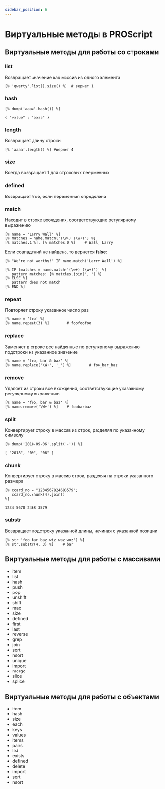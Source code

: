 ```yaml
---
sidebar_position: 6
---
```


# Виртуальные методы в PROScript

## Виртуальные методы для работы со строками
### list
Возвращает значение как массив из одного элемента
```
[% 'qwerty'.list().size() %]  # вернет 1
```

### hash
```
[% dump('aaaa'.hash()) %]
```
```
{ "value" : "aaaa" } 
```
### length
Возвращает длину строки
```
[% 'aaaa'.length() %] #вернет 4
```
### size
Всегда возвращает 1 для строковых пеерменных

### defined
Возвращает true, если переменная определена

### match
Находит в строке вхождения, соответствующие регулярному выражению
```
[% name = 'Larry Wall' %]
[% matches = name.match('(\w+) (\w+)') %]
[% matches.1 %], [% matches.0 %]    # Wall, Larry
```
Если совпадений не найдено, то вернется **false**:
```
[% "We're not worthy!" IF name.match('Larry Wall') %]

[% IF (matches = name.match('(\w+) (\w+)')) %]
   pattern matches: [% matches.join(', ') %]
[% ELSE %]
   pattern does not match
[% END %]
```

### repeat
Повторяет строку указанное число раз
```
[% name = 'foo' %]
[% name.repeat(3) %]        # foofoofoo
```

### replace
Заменяет в строке все найденные по регулярному выражению подстроки на указанное значение
```
[% name = 'foo, bar & baz' %]
[% name.replace('\W+', '_') %]        # foo_bar_baz
```

### remove
Удаляет из строки все вхождения, соответствующие указанному регулярному выражению
```
[% name = 'foo, bar & baz' %]
[% name.remove('\W+') %]    # foobarbaz
```

### split
Конвертирует строку в массив из строк, разделяя по указанному символу
```
[% dump('2018-09-06'.split('-')) %]
```
```
[ "2018", "09", "06" ]
```

### chunk
Конвертирует строку в массив строк, разделяя на строки указанного размера
```
[% ccard_no = "1234567824683579";
   ccard_no.chunk(4).join()
%]
```
```
1234 5678 2468 3579
```

### substr
Возвращает подстроку указанной длины, начиная с указанной позиции
```
[% str 'foo bar baz wiz waz woz') %]
[% str.substr(4, 3) %]    # bar
```

## Виртуальные методы для работы с массивами
- item
- list
- hash
- push
- pop
- unshift
- shift
- max
- size
- defined
- first
- last
- reverse
- grep
- join
- sort
- nsort
- unique
- import
- merge
- slice
- splice

## Виртуальные методы для работы с объектами
- item
- hash
- size
- each
- keys
- values
- items
- pairs
- list
- exists
- defined
- delete
- import
- sort
- nsort